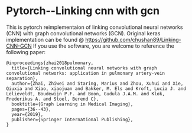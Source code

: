 # Pytorch--Linking cnn with gcn

This is pytorch reimplementaion of linking convolutional neural networks (CNN) with graph convolutional networks (GCN). 
Original keras implementation can be found @ https://github.com/chushan89/Linking-CNN-GCN
If you use the software, you are welcome to reference the following paper:
```
@inproceedings{zhai2018pulmonary,
  title={Linking convolutional neural networks with graph convolutional networks: application in pulmonary artery-vein separation},  
  author={Zhai, Zhiwei and Staring, Marius and Zhou, Xuhui and Xie, Qiuxia and Xiao, xiaojuan and Bakker, M. Els and Kroft, Lucia J. and Lelieveldt, Boudewijn P.F. and Boon, Gudula J.A.M. and Klok, Frederikus A. and Stoel, Berend C},  
  booktitle={Graph Learning in Medical Imaging},
  pages={36--43},  
  year={2019},  
  publisher={Springer International Publishing},
}
```
